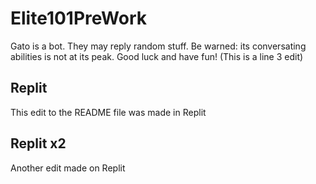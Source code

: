 # Elite101PreWork
Gato is a bot. They may reply random stuff. Be warned: its conversating abilities is not at its peak.
Good luck and have fun! (This is a line 3 edit)

## Replit
This edit to the README file was made in Replit

## Replit x2
Another edit made on Replit
